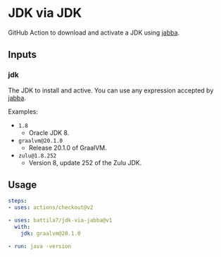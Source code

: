 # JDK via JDK

GitHub Action to download and activate a JDK using [jabba](https://github.com/shyiko/jabba).

## Inputs

### jdk

The JDK to install and active. You can use any expression accepted by [jabba](https://github.com/shyiko/jabba).

Examples:

  * `1.8`
    * Oracle JDK 8.
  * `graalvm@20.1.0`
    * Release 20.1.0 of GraalVM.
  * `zulu@1.8.252`
    * Version 8, update 252 of the Zulu JDK.

## Usage

~~~~yml
steps:
- uses: actions/checkout@v2

- uses: battila7/jdk-via-jabba@v1
  with:
    jdk: graalvm@20.1.0

- run: java -version
~~~~
